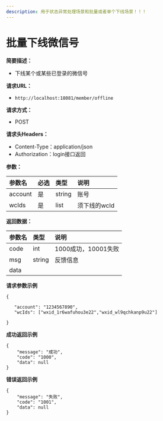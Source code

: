 ```yaml
---
description: 用于状态异常处理场景和批量或者单个下线场景！！！
---
```


# 批量下线微信号

**简要描述：**

* 下线某个或某些已登录的微信号

**请求URL：**

* `http://localhost:18081/member/offline`

**请求方式：**

* POST

**请求头Headers：**

* Content-Type：application/json
* Authorization：login接口返回

**参数：**

| 参数名 | 必选 | 类型 | 说明 |
| :--- | :--- | :--- | :--- |
| account | 是 | string | 账号 |
| wcIds | 是 | list | 须下线的wcId |

**返回数据：**

| 参数名 | 类型 | 说明 |
| :--- | :--- | :--- |
| code | int | 1000成功，10001失败 |
| msg | string | 反馈信息 |
| data |  |  |

**请求参数示例**

```text
{

   "account": "1234567890",
   "wcIds": ["wxid_1r6wafuhou3e22","wxid_wl9qchkanp9u22"]

}
```

**成功返回示例**

```text
{
    "message": "成功",
    "code": "1000",
    "data": null
}
```

**错误返回示例**

```text
{
    "message": "失败",
    "code": "1001",
    "data": null
}
```

